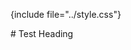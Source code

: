 {include file="../style.css"}
<link rel=“stylesheet” type=“text/css” href=“../style.css”>
<title> Test </title>
# Test Heading
